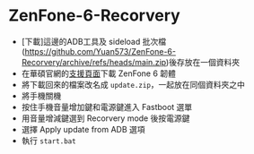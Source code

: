 # ZenFone-6-Recorvery
- [下載]這邊的ADB工具及 sideload 批次檔(https://github.com/Yuan573/ZenFone-6-Recorvery/archive/refs/heads/main.zip)後存放在一個資料夾
- 在華碩官網的[支援頁面](https://www.asus.com/tw/Mobile/Phones/ZenFone/ZenFone-6/HelpDesk_Download/?model2Name=ZenFone-6)下載 ZenFone 6 韌體
- 將下載回來的檔案改名成 `update.zip`，一起放在同個資料夾之中
- 將手機關機
- 按住手機音量增加鍵和電源鍵進入 Fastboot 選單
- 用音量增減鍵選到 Recorvery mode 後按電源鍵
- 選擇 Apply update from ADB 選項
- 執行 `start.bat`
